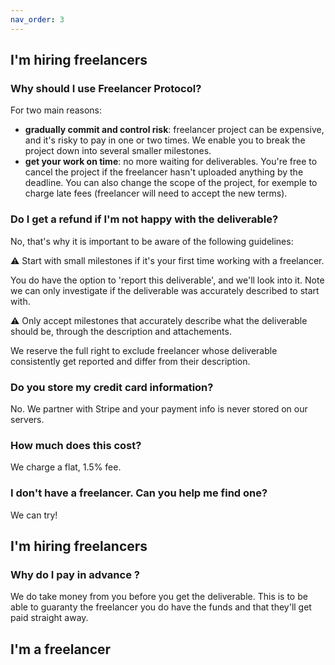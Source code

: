 ```yaml
---
nav_order: 3
---
```


## I'm hiring freelancers

### Why should I use Freelancer Protocol?

For two main reasons:

- **gradually commit and control risk**: freelancer project can be expensive, and it's risky to pay in one or two times. We enable you to break the project down into several smaller milestones.
- **get your work on time**: no more waiting for deliverables. You're free to cancel the project if the freelancer hasn't uploaded anything by the deadline. You can also change the scope of the project, for exemple to charge late fees (freelancer will need to accept the new terms).

### Do I get a refund if I'm not happy with the deliverable?

No, that's why it is important to be aware of the following guidelines:

⚠️ Start with small milestones if it's your first time working with a freelancer.

You do have the option to 'report this deliverable', and we'll look into it. Note we can only investigate if the deliverable was accurately described to start with.

⚠️ Only accept milestones that accurately describe what the deliverable should be, through the description and attachements.

We reserve the full right to exclude freelancer whose deliverable consistently get reported and differ from their description.

<!-- > In the same way, a freelancer who uploads misleading demos of deliverables also faces exclusion. -->

<!-- We can only investigate a complaint if the milestone was properly describe to start with.

To help us look into complaints, please make sure
When you do, we'll investigate and reserve the right to exclude any freelancer that consistently upload deliverables like this.

We can only take measure.

How big should I make the milestones ?
Depends on the kind of type of work, but usually 4-5 hours of freelancer's work is a minimum to start with.
Once you're comftorable with the -->

### Do you store my credit card information?

No. We partner with Stripe and your payment info is never stored on our servers.

### How much does this cost?

We charge a flat, 1.5% fee.

### I don't have a freelancer. Can you help me find one?

We can try!

## I'm hiring freelancers

### Why do I pay in advance ?

We do take money from you before you get the deliverable. This is to be able to guaranty the freelancer you do have the funds and that they'll get paid straight away.

## I'm a freelancer
